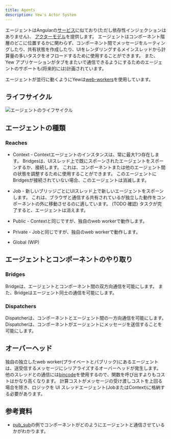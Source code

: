 ```yaml
---
title: Agents
description: Yew's Actor System
---
```


エージェントはAngularの[サービス](https://angular.io/guide/architecture-services)に似ており\(ただし依存性インジェクションはありません\)、
[アクターモデル](https://en.wikipedia.org/wiki/Actor_model)を提供します。
エージェントはコンポーネント階層のどこに位置するかに関わらず、コンポーネント間でメッセージをルーティングしたり、共有状態を作成したり、UIをレンダリングするメインスレッドから計算量の多いタスクをオフロードするために使用することができます。
また、Yew アプリケーションがタブをまたいで通信できるようにするためのエージェントのサポートも\(将来的には\)計画されています。

エージェントが並行に動くようにYewは[web-workers](https://developer.mozilla.org/en-US/docs/Web/API/Web_Workers_API/Using_web_workers)を使用しています。

## ライフサイクル

![エージェントのライフサイクル](https://user-images.githubusercontent.com/42674621/79125224-b6481d80-7d95-11ea-8e6a-ab9b52d1d8ac.png)

## エージェントの種類

### Reaches

* Context - Contextエージェントのインスタンスは、常に最大1つ存在します。
  Bridgesは、UIスレッド上で既にスポーンされたエージェントをスポーンするか、接続します。
  これは、コンポーネントまたは他のエージェント間の状態を調整するために使用することができます。
  このエージェントにBridgesが接続されていない場合、このエージェントは消滅します。

* Job - 新しいブリッジごとにUIスレッド上で新しいエージェントをスポーンします。
  これは、ブラウザと通信する共有されているが独立した動作をコンポーネントの外に移動させるのに適しています。
  (TODO 確認) タスクが完了すると、エージェントは消えます。

* Public - Contextと同じですが、独自のweb workerで動作します。

* Private - Jobと同じですが、独自のweb workerで動作します。

* Global \(WIP\)

## エージェントとコンポーネントのやり取り

### Bridges

Bridgeは、エージェントとコンポーネント間の双方向通信を可能にします。
また、Bridgeはエージェント同士の通信を可能にします。

### Dispatchers

Dispatcherは、コンポーネントとエージェント間の一方向通信を可能にします。
Dispatcherは、コンポーネントがエージェントにメッセージを送信することを可能にします。

## オーバーヘッド

独自の独立したweb worker(プライベートとパブリック)にあるエージェントは、送受信するメッセージにシリアライズするオーバーヘッドが発生します。
他のスレッドとの通信には[bincode](https://github.com/servo/bincode)を使用するので、関数を呼び出すよりもコストはかなり高くなります。
計算コストがメッセージの受け渡しコストを上回る場合を除き、ロジックを UI スレッドエージェント\(JobまたはContext\)に格納する必要があります。

## 参考資料

* [pub\_sub](https://github.com/yewstack/yew/tree/master/examples/pub_sub)の例でコンポーネントがどのようにエージェントと通信させているかがわかります。
